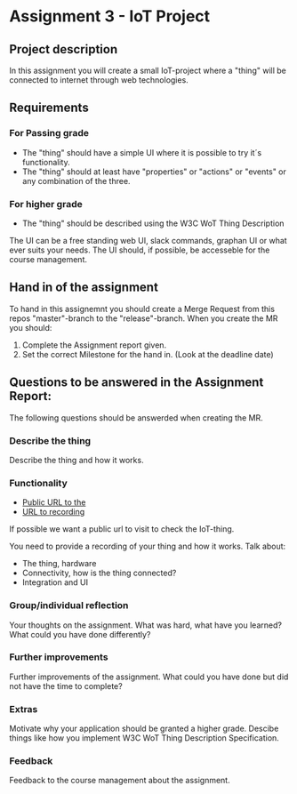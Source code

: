 # Assignment 3 - IoT Project

## Project description

In this assignment you will create a small IoT-project where a "thing" will be connected to internet through web technologies. 


## Requirements

### For Passing grade

* The "thing" should have a simple UI where it is possible to try it´s functionality. 
* The "thing" should at least have "properties" or "actions" or "events" or any combination of the three. 

### For higher grade
* The "thing" should be described using the W3C WoT Thing Description

The UI can be a free standing web UI, slack commands, graphan UI or what ever suits your needs. The UI should, if possible, be accesseble for the course management.


## Hand in of the assignment

To hand in this assignemnt you should create a Merge Request from this repos "master"-branch to the "release"-branch. When you create the MR you should:
1) Complete the Assignment report given.
2) Set the correct Milestone for the hand in. (Look at the deadline date)

## Questions to be answered in the Assignment Report:

The following questions should be answerded when creating the MR.


### Describe the thing

Describe the thing and how it works.

### Functionality

- [Public URL to the ](#addyourURLhere)
- [URL to recording](#addyourURLhere)

If possible we want a public url to visit to check the IoT-thing.

You need to provide a recording of your thing and how it works. Talk about:
    
* The thing, hardware
* Connectivity, how is the thing connected?
* Integration and UI

### Group/individual reflection
 
Your thoughts on the assignment. What was hard, what have you learned? What could you have done differently? 


### Further improvements


Further improvements of the assignment. What could you have done but did not have the time to complete? 


### Extras

Motivate why your application should be granted a higher grade. Descibe things like how you implement W3C WoT Thing Description Specification.


### Feedback

Feedback to the course management about the assignment.
